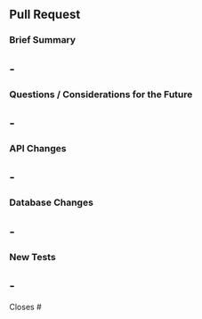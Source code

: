 ## Pull Request

[comment]: <> (Leave blank if a section does not apply.)

### Brief Summary
[comment]: <> (Put a brief summary of your changes.)
- 
- 

### Questions / Considerations for the Future
[comment]: <> (Note any questions, or things to note that might involve this PR in the future.)
- 
- 

### API Changes
[comment]: <> (Note any new endpoints, deleted endpoints, or updated endpoints.)
- 
- 

### Database Changes
[comment]: <> (Note changes to any database schemas.)
- 
- 

### New Tests
[comment]: <> (Note any new or modified test cases.)
- 
- 

[comment]: <> (Put the ticket # this PR closes.)
Closes #
